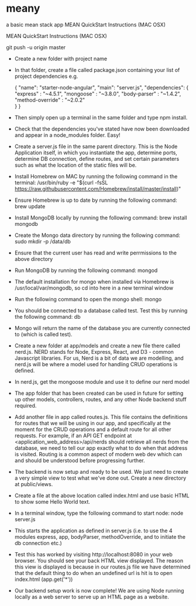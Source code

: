 # meany
a basic mean stack app
MEAN QuickStart Instructions (MAC OSX)



MEAN QuickStart Instructions (MAC OSX)

git push -u origin master



- Create a new folder with project name
- In that folder, create a file called package.json containing your list of project dependencies e.g.

    {
      "name": "starter-node-angular",
      "main": "server.js",
      "dependencies": {
        "express" : "~4.5.1",
        "mongoose" : "~3.8.0",
        "body-parser" : "~1.4.2",
        "method-override" : "~2.0.2"        
      }
    }

- Then simply open up a terminal in the same folder and type npm install.
- Check that the dependencies you've stated have now been downloaded and appear in a node_modules folder. Easy!
- Create a server.js file in the same parent directory. This is the Node Application itself, in which you instantiate the app,  determine ports, determine DB connection, define routes, and set certain parameters such as what the location of the static files will be.

- Install Homebrew on MAC by running the following command in the terminal: 
	/usr/bin/ruby -e "$(curl -fsSL https://raw.githubusercontent.com/Homebrew/install/master/install)"
- Ensure Homebrew is up to date by running the following command: brew update
- Install MongoDB locally by running the following command: brew install mongodb
- Create the Mongo data directory  by running the following command: sudo mkdir -p /data/db
- Ensure that the current user has read and write perrmissions to the above directory
- Run MongoDB by running the following command: mongod
- The default installation for mongo when installed via Homebrew is /usr/local/var/mongodb, so cd into here in a new terminal window
- Run the following command to open the mongo shell: mongo
- You should be connected to a database called test. Test this by running the following command: db
- Mongo will return the name of the database you are currently connected to (which is called test).
- Create a new folder at app/models and create a new file there called nerd.js. NERD stands for Node, Express, React, and D3 - common Javascript libraries. For us, Nerd is a bit of data we are modelling, and nerd.js will be where a model used for handling CRUD operations is defined.
- In nerd.js, get the mongoose module and use it to define our nerd model
- The app folder that has been created can be used in future for setting up other models, controllers, routes, and any other Node backend stuff required.
- Add another file in app called routes.js. This file contains the definitions for routes that we will be using in our app, and specifically at the moment for the CRUD operations and a default route for all other requests. For example, if an API GET endpoint at <application_web_address>/api/nerds should retrieve all nerds from the database, we need to tell our app exactly what to do when that address is visited. Routing is a common aspect of modern web dev which can and should be understood before progressing further.
- The backend is now setup and ready to be used. We just need to create a very simple view to test what we've done out. Create a new directory at public/views.
- Create a file at the above location called index.html and use basic HTML to show some Hello World text.
- In a terminal window, type the following command to start node: node server.js
- This starts the application as defined in server.js (i.e. to use the 4 modules express, app, bodyParser, methodOverride, and to initiate the db connection etc.)
- Test this has worked by visiting http://localhost:8080 in your web browser. You should see your back HTML view displayed. The reason this view is displayed is because in our routes.js file we have determined that the default thing to do when an undefined url is hit is to open index.html (app.get('*'))
- Our backend setup work is now complete! We are using Node running locally  as a web server to serve up an HTML page as a website.
